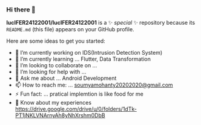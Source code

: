 ### Hi there 👋


**lucIFER24122001/lucIFER24122001** is a ✨ _special_ ✨ repository because its `README.md` (this file) appears on your GitHub profile.

Here are some ideas to get you started:

- 🔭 I’m currently working on IDS(Intrusion Detection System) 
- 🌱 I’m currently learning ... Flutter, Data Transformation
- 👯 I’m looking to collaborate on ...
- 🤔 I’m looking for help with ...
- 💬 Ask me about ... Android Development
- 📫 How to reach me: ... soumyamohanty20202020@gmail.com
- ⚡ Fun fact: ... pratical implemtion is like food for me
- 📄 Know about my experiences https://drive.google.com/drive/u/0/folders/1dTk-PT1jNKLVNArnyAh8yNhXrshm0DbB

